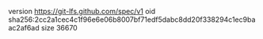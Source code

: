 version https://git-lfs.github.com/spec/v1
oid sha256:2cc2a1cec4c1f96e6e06b8007bf71edf5dabc8dd20f338294c1ec9baac2af6ad
size 36670
